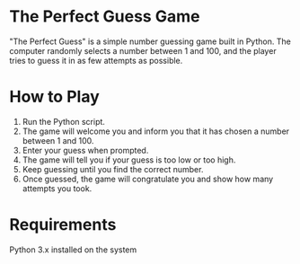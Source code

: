 # The Perfect Guess Game

"The Perfect Guess" is a simple number guessing game built in Python. The computer randomly selects a number between 1 and 100, and the player tries to guess it in as few attempts as possible.
<br> 

# How to Play
<ol>
<li>Run the Python script.</li>

<li>The game will welcome you and inform you that it has chosen a number between 1 and 100.</li>

<li>Enter your guess when prompted.</li>

<li>The game will tell you if your guess is too low or too high.</li>

<li>Keep guessing until you find the correct number.</li>

<li>Once guessed, the game will congratulate you and show how many attempts you took.</li>
</ol>

# Requirements
Python 3.x installed on the system